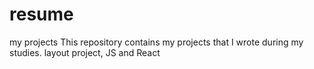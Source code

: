 # resume
my projects
This repository contains my projects that I wrote during my studies. layout project, JS and React
